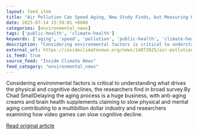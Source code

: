 ```yaml
---
layout: feed_item
title: "Air Pollution Can Speed Aging, New Study Finds, but Measuring Other Factors Is Challenging"
date: 2025-07-14 15:59:01 +0000
categories: [environmental_news]
tags: ['public-health', 'climate-health']
keywords: ['aging', 'speed', 'pollution', 'public-health', 'climate-health']
description: "Considering environmental factors is critical to understanding what drives the physical and cognitive declines, the researchers find in broad survey"
external_url: https://insideclimatenews.org/news/14072025/air-pollution-can-speed-aging/
is_feed: true
source_feed: "Inside Climate News"
feed_category: "environmental_news"
---
```


Considering environmental factors is critical to understanding what drives the physical and cognitive declines, the researchers find in broad survey.By Chad SmallDelaying the aging process is a huge business, with anti-aging creams and brain health supplements claiming to slow physical and mental aging contributing to a multibillion dollar industry and researchers examining how video games can slow cognitive decline.&nbsp;

[Read original article](https://insideclimatenews.org/news/14072025/air-pollution-can-speed-aging/)
